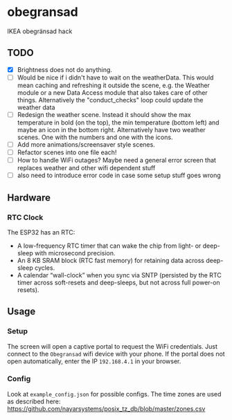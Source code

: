 # obegransad

IKEA obegränsad hack

## TODO

- [X] Brightness does not do anything.
- [ ] Would be nice if i didn't have to wait on the weatherData. This would mean caching and refreshing it outside the scene, e.g. the Weather module or a new Data Access module that also takes care of other things. Alternatively the "conduct_checks" loop could update the weather data
- [ ] Redesign the weather scene. Instead it should show the max temperature in bold (on the top), the min temperature (bottom left) and maybe an icon in the bottom right.
    Alternatively have two weather scenes. One with the numbers and one with the icons.
- [ ] Add more animations/screensaver style scenes.
- [ ] Refactor scenes into one file each!
- [ ] How to handle WiFi outages? Maybe need a general error screen that replaces weather and other wifi dependent stuff
- [ ] also need to introduce error code in case some setup stuff goes wrong

## Hardware

### RTC Clock

The ESP32 has an RTC:

- A low-frequency RTC timer that can wake the chip from light- or deep-sleep with microsecond precision.
- An 8 KB SRAM block (RTC fast memory) for retaining data across deep-sleep cycles.
- A calendar “wall-clock” when you sync via SNTP (persisted by the RTC timer across soft-resets and deep-sleeps, but not across full power-on resets).

## Usage

### Setup

The screen will open a captive portal to request the WiFi credentials.
Just connect to the `Obegransad` wifi device with your phone.
If the portal does not open automatically, enter the IP `192.168.4.1` in your browser.

### Config

Look at `example_config.json` for possible configs.
The time zones are used as described here: <https://github.com/nayarsystems/posix_tz_db/blob/master/zones.csv>
